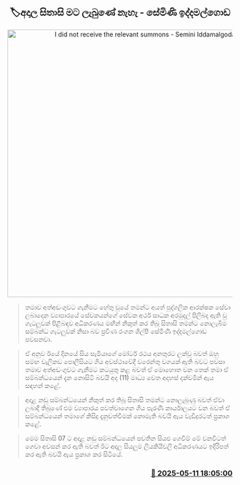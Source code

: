 <p align='center'><b><h2 align='center' title='I did not receive the relevant summons - Semini Iddamalgoda'>🏷අදාල සිතාසි ම​ට ලැබුණේ නැහැ - සේමිණි ඉද්දමල්ගොඩ</h2></b></p>
<p align='center'><img src='https://helakuru.sgp1.cdn.digitaloceanspaces.com/esana/images/lib/semini-iddamalgoda.jpg' width='600' alt='I did not receive the relevant summons - Semini Iddamalgoda'></p>

> තමාව අත්අඩංගුවට ගැනීමට හේතු වූයේ තමන්ට අයත් පුද්ගලික ආරක්ෂක සේවා ලබාදෙන ව්‍යාපාරයේ සේවකයන්ගේ සේවක අර්ථ සාධක අරමුදල් පිලිබද ඇති වු ගැටලුවක් පිළිබඳ​ව අධිකරණය මඟින් නිකුත් කර තිබූ සිතාසි තමන්ට නොලැබීම සම්බන්ධ ගැටලුවක් නිසා බව ප්‍රවීණ රංගන ශිල්පී සේමිණි ඉද්දමල්ගොඩ පවසනවා.

> ඒ අනුව ඊයේ දිනයේ සිය සැමියාගේ මෝටර් රථය අනතුරට ලක්වූ බවත් ඔහු සමඟ වැලිකඩ පොලීසියට ගිය අවස්ථාවේදී වරෙන්තු වගයක් ඇති බවට පවසා තමාව අත්අඩංගුවට ගැනීමට කටයුතු කළ බවත් ඒ මොහොත වන තෙක් තමා ඒ සම්බන්ධයෙන් දැන නොසිටි බවයි අද (11) මාධ්‍ය වෙත අදහස් දක්වමින් ඇය සඳහන් කළේ.

> අදාළ නඩු සම්බන්ධයෙන් නිකුත් කර තිබූ සිතාසි තමන්ට නොලැබුණු බවත් ඒවා ලබාදී තිබුණේ එම ව්‍යාපාරය පවත්වාගෙන ගිය පැරණි කාර්යාලයට වන බවත් ඒ සම්බන්ධයෙන් තමාගේ කිසිදු දැනුවත්වීමක් නොමැති බවයි ඇය වැඩිදුරටත් ප්‍රකාශ කළේ.

> මෙම සිතාසි 07 ට අදාළ නඩු සම්බන්ධයෙන් පවතින සිය​ළු ගෙවීම් මේ වනවිටත් ගෙවා අවසන් කර ඇති බවත් ඊට අදාල සියලුම ලියකියිවලි අධිකරණයට ඉදිරිපත් කර ඇති බවයි ඇය ප්‍රකාශ කර සිටියේ.



<h3 align='right'><a href='https://www.helakuru.lk/esana/p/110017/'>📅 2025-05-11 18:05:00</a></h3>
